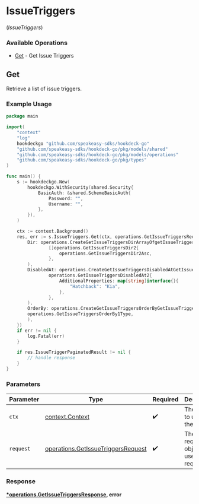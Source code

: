 # IssueTriggers
(*IssueTriggers*)

### Available Operations

* [Get](#get) - Get Issue Triggers

## Get

Retrieve a list of issue triggers.

### Example Usage

```go
package main

import(
	"context"
	"log"
	hookdeckgo "github.com/speakeasy-sdks/hookdeck-go"
	"github.com/speakeasy-sdks/hookdeck-go/pkg/models/shared"
	"github.com/speakeasy-sdks/hookdeck-go/pkg/models/operations"
	"github.com/speakeasy-sdks/hookdeck-go/pkg/types"
)

func main() {
    s := hookdeckgo.New(
        hookdeckgo.WithSecurity(shared.Security{
            BasicAuth: &shared.SchemeBasicAuth{
                Password: "",
                Username: "",
            },
        }),
    )

    ctx := context.Background()
    res, err := s.IssueTriggers.Get(ctx, operations.GetIssueTriggersRequest{
        Dir: operations.CreateGetIssueTriggersDirArrayOfgetIssueTriggersDir2(
                []operations.GetIssueTriggersDir2{
                    operations.GetIssueTriggersDir2Asc,
                },
        ),
        DisabledAt: operations.CreateGetIssueTriggersDisabledAtGetIssueTriggersDisabledAt2(
                operations.GetIssueTriggersDisabledAt2{
                    AdditionalProperties: map[string]interface{}{
                        "Hatchback": "Kia",
                    },
                },
        ),
        OrderBy: operations.CreateGetIssueTriggersOrderByGetIssueTriggersOrderBy1(
        operations.GetIssueTriggersOrderBy1Type,
        ),
    })
    if err != nil {
        log.Fatal(err)
    }

    if res.IssueTriggerPaginatedResult != nil {
        // handle response
    }
}
```

### Parameters

| Parameter                                                                                | Type                                                                                     | Required                                                                                 | Description                                                                              |
| ---------------------------------------------------------------------------------------- | ---------------------------------------------------------------------------------------- | ---------------------------------------------------------------------------------------- | ---------------------------------------------------------------------------------------- |
| `ctx`                                                                                    | [context.Context](https://pkg.go.dev/context#Context)                                    | :heavy_check_mark:                                                                       | The context to use for the request.                                                      |
| `request`                                                                                | [operations.GetIssueTriggersRequest](../../models/operations/getissuetriggersrequest.md) | :heavy_check_mark:                                                                       | The request object to use for the request.                                               |


### Response

**[*operations.GetIssueTriggersResponse](../../models/operations/getissuetriggersresponse.md), error**

